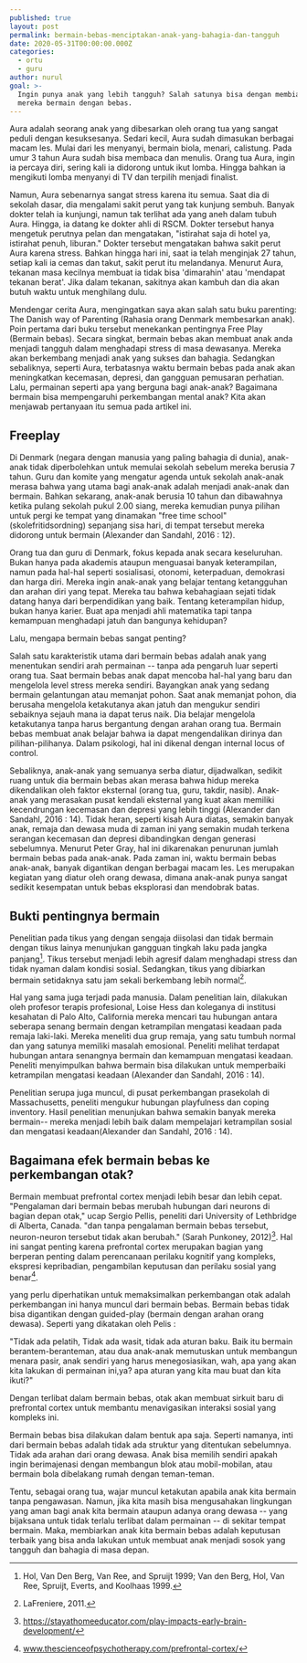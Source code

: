 ```yaml
---
published: true
layout: post
permalink: bermain-bebas-menciptakan-anak-yang-bahagia-dan-tangguh
date: 2020-05-31T00:00:00.000Z
categories:
  - ortu
  - guru
author: nurul
goal: >-
  Ingin punya anak yang lebih tangguh? Salah satunya bisa dengan membiarkan
  mereka bermain dengan bebas.
---
```

Aura adalah seorang anak yang dibesarkan oleh orang tua yang sangat peduli dengan kesuksesanya. Sedari kecil, Aura sudah dimasukan berbagai macam les. Mulai dari les menyanyi, bermain biola, menari, calistung. Pada umur 3 tahun Aura sudah bisa membaca dan menulis. Orang tua Aura, ingin ia percaya diri, sering kali ia didorong untuk ikut lomba. Hingga bahkan ia mengikuti lomba menyanyi di TV dan terpilih menjadi finalist. 

Namun, Aura sebenarnya sangat stress karena itu semua. Saat dia di sekolah dasar, dia mengalami sakit perut yang tak kunjung sembuh. Banyak dokter telah ia kunjungi, namun tak terlihat ada yang aneh dalam tubuh Aura. Hingga, ia datang ke dokter ahli di RSCM. Dokter tersebut hanya mengetuk perutnya pelan dan mengatakan, "istirahat saja di hotel ya, istirahat penuh, liburan." Dokter tersebut mengatakan bahwa sakit perut Aura karena stress. Bahkan hingga hari ini, saat ia telah menginjak 27 tahun, setiap kali ia cemas dan takut, sakit perut itu melandanya. Menurut Aura, tekanan masa kecilnya membuat ia tidak bisa 'dimarahin' atau 'mendapat tekanan berat'. Jika dalam tekanan, sakitnya akan kambuh dan dia akan butuh waktu untuk menghilang dulu. 

Mendengar cerita Aura, mengingatkan saya akan salah satu buku parenting: The Danish way of Parenting (Rahasia orang Denmark membesarkan anak). Poin pertama dari buku tersebut menekankan pentingnya Free Play (Bermain bebas). Secara singkat, bermain bebas akan membuat anak anda menjadi tangguh dalam menghadapi stress di masa dewasanya. Mereka akan berkembang menjadi anak yang sukses dan bahagia. Sedangkan sebaliknya, seperti Aura, terbatasnya waktu bermain bebas pada anak akan meningkatkan kecemasan, depresi, dan gangguan pemusaran perhatian. Lalu, permainan seperti apa yang berguna bagi anak-anak? Bagaimana bermain bisa mempengaruhi perkembangan mental anak? Kita akan menjawab pertanyaan itu semua pada artikel ini. 

## Freeplay

Di Denmark (negara dengan manusia yang paling bahagia di dunia), anak-anak tidak diperbolehkan untuk memulai sekolah sebelum mereka berusia 7 tahun. Guru dan komite yang mengatur agenda untuk sekolah anak-anak merasa bahwa yang utama bagi anak-anak adalah menjadi anak-anak dan bermain. Bahkan sekarang, anak-anak berusia 10 tahun dan dibawahnya ketika pulang sekolah pukul 2.00 siang,  mereka kemudian punya pilihan untuk pergi ke tempat yang dinamakan "free time school" (skolefritidsordning) sepanjang sisa hari, di tempat tersebut mereka didorong untuk bermain (Alexander dan Sandahl, 2016 : 12). 

Orang tua dan guru di Denmark, fokus kepada anak secara keseluruhan. Bukan hanya pada akademis ataupun menguasai banyak keterampilan, namun pada hal-hal seperti sosialisasi, otonomi, keterpaduan, demokrasi dan harga diri. Mereka ingin anak-anak yang belajar tentang ketangguhan dan arahan diri yang tepat. Mereka tau bahwa kebahagiaan sejati tidak datang hanya dari berpendidikan yang baik. Tentang keterampilan hidup, bukan hanya karier. Buat apa menjadi ahli matematika tapi tanpa kemampuan menghadapi jatuh dan bangunya kehidupan? 

Lalu, mengapa bermain bebas sangat penting? 

Salah satu karakteristik utama dari bermain bebas adalah anak yang menentukan sendiri arah permainan -- tanpa ada pengaruh luar seperti orang tua. Saat bermain bebas anak dapat mencoba hal-hal yang baru dan mengelola level stress mereka sendiri. Bayangkan anak yang sedang bermain gelantungan atau memanjat pohon. Saat anak memanjat pohon, dia berusaha mengelola ketakutanya akan jatuh dan mengukur sendiri sebaiknya sejauh mana ia dapat terus naik. Dia belajar mengelola ketakutanya tanpa harus bergantung dengan arahan orang tua. Bermain bebas membuat anak belajar bahwa ia dapat mengendalikan dirinya dan pilihan-pilihanya. Dalam psikologi, hal ini dikenal dengan internal locus of control. 

Sebaliknya, anak-anak yang semuanya serba diatur, dijadwalkan, sedikit ruang untuk dia bermain bebas akan merasa bahwa hidup mereka dikendalikan oleh faktor eksternal (orang tua, guru, takdir, nasib). Anak-anak yang merasakan pusat kendali eksternal yang kuat akan memiliki kecendrungan kecemasan dan depresi yang lebih tinggi (Alexander dan Sandahl, 2016 : 14). Tidak heran, seperti kisah Aura diatas, semakin banyak anak, remaja dan dewasa muda di zaman ini yang semakin mudah terkena serangan kecemasan dan depresi dibandingkan dengan generasi sebelumnya. Menurut Peter Gray, hal ini dikarenakan penurunan jumlah bermain bebas pada anak-anak. Pada zaman ini, waktu bermain bebas anak-anak, banyak digantikan dengan berbagai macam les. Les merupakan kegiatan yang diatur oleh orang dewasa, dimana anak-anak punya sangat sedikit kesempatan untuk bebas eksplorasi dan mendobrak batas. 

## Bukti pentingnya bermain

Penelitian pada tikus yang dengan sengaja diisolasi dan tidak bermain dengan tikus lainya menunjukan gangguan tingkah laku pada jangka panjang[^tikus1]. Tikus tersebut menjadi lebih agresif dalam menghadapi stress dan tidak nyaman dalam kondisi sosial. Sedangkan, tikus yang dibiarkan bermain setidaknya satu jam sekali berkembang lebih normal[^tikus2]. 

[^tikus1]: Hol, Van Den Berg, Van Ree, and Spruijt 1999; Van den Berg, Hol, Van Ree, Spruijt, Everts, and Koolhaas 1999.
[^tikus2]: LaFreniere, 2011.

Hal yang sama juga terjadi pada manusia. Dalam penelitian lain, dilakukan oleh profesor terapis profesional, Loise Hess dan koleganya di institusi kesahatan di Palo Alto, California mereka mencari tau hubungan antara seberapa senang bermain dengan ketrampilan mengatasi keadaan pada remaja laki-laki. Mereka meneliti dua grup remaja, yang satu tumbuh normal dan yang satunya memiliki masalah emosional. Peneliti melihat terdapat hubungan antara senangnya bermain dan kemampuan mengatasi keadaan. Peneliti menyimpulkan bahwa bermain bisa dilakukan untuk memperbaiki ketrampilan mengatasi keadaan (Alexander dan Sandahl, 2016 : 14). 

Penelitian serupa juga muncul, di pusat perkembangan prasekolah di Massachusetts, peneliti mengukur hubungan playfulness dan coping inventory. Hasil penelitian menunjukan bahwa semakin banyak mereka bermain-- mereka menjadi lebih baik dalam mempelajari ketrampilan sosial dan mengatasi keadaan(Alexander dan Sandahl, 2016 : 14).

## Bagaimana efek bermain bebas ke perkembangan otak?

Bermain membuat prefrontal cortex menjadi lebih besar dan lebih cepat. "Pengalaman dari bermain bebas merubah hubungan dari neurons di bagian depan otak," ucap Sergio Pellis, peneliti dari University of Lethbridge di Alberta, Canada. "dan tanpa pengalaman bermain bebas tersebut, neuron-neuron tersebut tidak akan berubah." (Sarah Punkoney, 2012)[^otak1]. Hal ini sangat penting karena prefrontal cortex merupakan bagian yang berperan penting dalam perencanaan perilaku kognitif yang kompleks, ekspresi kepribadian, pengambilan keputusan dan perilaku sosial yang benar[^otak2].
[^otak1]: https://stayathomeeducator.com/play-impacts-early-brain-development/
[^otak2]: www.thescienceofpsychotherapy.com/prefrontal-cortex/

yang perlu diperhatikan untuk memaksimalkan perkembangan otak adalah perkembangan ini hanya muncul dari bermain bebas. Bermain bebas tidak bisa digantikan dengan guided-play (bermain dengan arahan orang dewasa). Seperti yang dikatakan oleh Pelis :

"Tidak ada pelatih, Tidak ada wasit, tidak ada aturan baku. Baik itu bermain berantem-beranteman, atau dua anak-anak memutuskan untuk membangun menara pasir, anak sendiri yang harus menegosiasikan, wah, apa yang akan kita lakukan di permainan ini,ya? apa aturan yang kita mau buat dan kita ikuti?"

Dengan terlibat dalam bermain bebas, otak akan membuat sirkuit baru di prefrontal cortex untuk membantu menavigasikan interaksi sosial yang kompleks ini. 

Bermain bebas bisa dilakukan dalam bentuk apa saja. Seperti namanya, inti dari bermain bebas adalah tidak ada struktur yang ditentukan sebelumnya. Tidak ada arahan dari orang dewasa. Anak bisa memilih sendiri apakah ingin berimajenasi dengan membangun blok atau mobil-mobilan, atau bermain bola dibelakang rumah dengan teman-teman. 

Tentu, sebagai orang tua, wajar muncul ketakutan apabila anak kita bermain tanpa pengawasan. Namun, jika kita masih bisa mengusahakan lingkungan yang aman bagi anak kita bermain ataupun adanya orang dewasa -- yang bijaksana untuk tidak terlalu terlibat dalam permainan -- di sekitar tempat bermain. Maka, membiarkan anak kita bermain bebas adalah keputusan terbaik yang bisa anda lakukan untuk membuat anak menjadi sosok yang tangguh dan bahagia di masa depan. 



